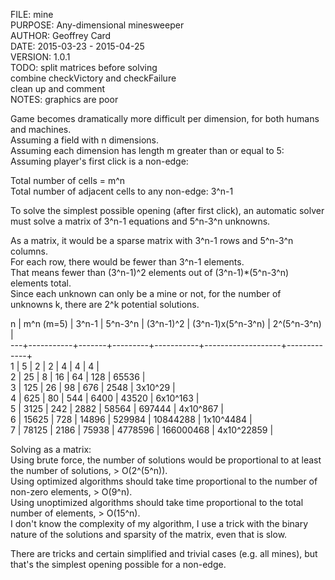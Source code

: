 FILE:    mine  
PURPOSE: Any-dimensional minesweeper  
AUTHOR:  Geoffrey Card  
DATE:    2015-03-23 - 2015-04-25  
VERSION: 1.0.1  
TODO:    split matrices before solving  
        combine checkVictory and checkFailure  
        clean up and comment  
NOTES:   graphics are poor  
  
Game becomes dramatically more difficult per dimension, for both humans and machines.  
Assuming a field with n dimensions.  
Assuming each dimension has length m greater than or equal to 5:  
Assuming player's first click is a non-edge:  
  
Total number of cells = m^n  
Total number of adjacent cells to any non-edge: 3^n-1  
 
To solve the simplest possible opening (after first click), an automatic solver must solve a matrix of 3^n-1 equations and 5^n-3^n unknowns.  
  
As a matrix, it would be a sparse matrix with 3^n-1 rows and 5^n-3^n columns.  
For each row, there would be fewer than 3^n-1 elements.  
That means fewer than (3^n-1)^2 elements out of (3^n-1)*(5^n-3^n) elements total.  
Since each unknown can only be a mine or not, for the number of unknowns k, there are 2^k potential solutions.  
  
 n | m^n (m=5) | 3^n-1 | 5^n-3^n | (3^n-1)^2 | (3^n-1)x(5^n-3^n) | 2^(5^n-3^n) |  
---+-----------+-------+---------+-----------+-------------------+-------------+  
 1 |         5 |     2 |       2 |         4 |                 4 |           4 |  
 2 |        25 |     8 |      16 |        64 |               128 |       65536 |  
 3 |       125 |    26 |      98 |       676 |              2548 |     3x10^29 |  
 4 |       625 |    80 |     544 |      6400 |             43520 |    6x10^163 |  
 5 |      3125 |   242 |    2882 |     58564 |            697444 |    4x10^867 |  
 6 |     15625 |   728 |   14896 |    529984 |          10844288 |   1x10^4484 |  
 7 |     78125 |  2186 |   75938 |   4778596 |         166000468 |  4x10^22859 |  
  
Solving as a matrix:  
Using brute force, the number of solutions would be proportional to at least the number of solutions, > O(2^(5^n)).  
Using optimized algorithms should take time proportional to the number of non-zero elements, > O(9^n).  
Using unoptimized algorithms should take time proportional to the total number of elements, > O(15^n).  
I don't know the complexity of my algorithm, I use a trick with the binary nature of the solutions and sparsity of the matrix, even that is slow.  
  
There are tricks and certain simplified and trivial cases (e.g. all mines), but that's the simplest opening possible for a non-edge.  
